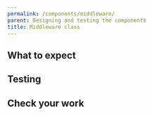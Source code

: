 ```yaml
---
permalink: /components/middleware/
parent: Designing and testing the components
title: Middleware class
---
```


## What to expect

## Testing

## Check your work
